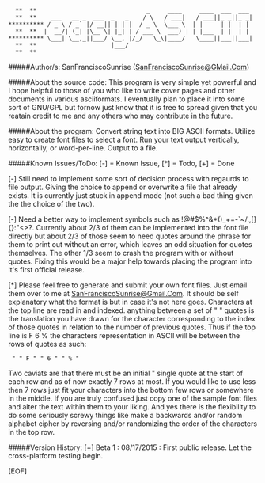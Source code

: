 ```  
  **  **                               _     ____     ____  ___  ___ 
  **  **    ___   __ _  ___  _   _    / \   / ___|   / ___||_ _||_ _|
********** / _ \ / _` |/ __|| | | |  / _ \  \___ \  | |     | |  | | 
  **  **  |  __/| (_| |\__ \| |_| | / ___ \  ___) | | |___  | |  | | 
********** \___| \__,_||___/ \__, |/_/   \_\|____/   \____||___||___|
  **  **                     |___/                                   
  **  ** 
```

#####Author/s: SanFranciscoSunrise (SanFranciscoSunrise@GMail.Com)

#####About the source code:
This program is very simple yet powerful and I hope helpful to those of you who like to write cover pages and other documents in various asciiformats.  I eventually plan to place it into some sort of GNU/GPL but fornow just know that it is free to spread given that you reatain credit to me and any others who may contribute in the future.

#####About the program:
Convert string text into BIG ASCII formats.  Utilize easy to create font files to select a font.  Run your text output vertically, horizontally, or word-per-line.  Output to a file.

#####Known Issues/ToDo:
[-] = Known Issue, [*] = Todo, [+] = Done

[-]  Still need to implement some sort of decision process with regaurds to file output. Giving the choice to append or overwrite a file that already exists.  It is currently just stuck in append mode (not such a bad thing given the the choice of the two).

[-]  Need a better way to implement symbols such as !@#$%^&*()_+=-`~/.,[]{}:"<>?.  Currently about 2/3 of them can be implemented into the font file directly but about 2/3 of those seem to need quotes around the phrase for them to print out without an error, which leaves an odd situation for quotes themselves.  The other 1/3 seem  to crash the program with or without quotes.  Fixing this would be a major help towards placing the program into it's first official release.

[*]  Please feel free to generate and submit your own font files.  Just email them over to me at SanFranciscoSunrise@Gmail.Com.  It should be self explanatory what the format is but in case it's not here goes. Characters at the top line are read in and indexed.  anything between a set of " " quotes is the translation you have drawn for the character corresponding to the index of those quotes in relation to the number of previous quotes. Thus if the top line is F 6 % the characters representation in ASCII will be between the rows of quotes as such:

     " " F " " 6 " " % "

Two caviats are that there must be an initial " single quote at the start of each row and as of now exactly 7 rows at most.  If you would like to use less then 7 rows just fit your characters into the bottom few rows or somewhere in the middle.  If you are truly confused just copy one of the sample font files and alter the text within them to your liking.  And yes there is the flexibility to do some seriously screwy things like make a backwards and/or random alphabet cipher by reversing and/or randomizing the order of the characters in the top row.

#####Version History:
[+] Beta 1 : 08/17/2015 : First public release.  Let the cross-platform testing begin.

[EOF]

